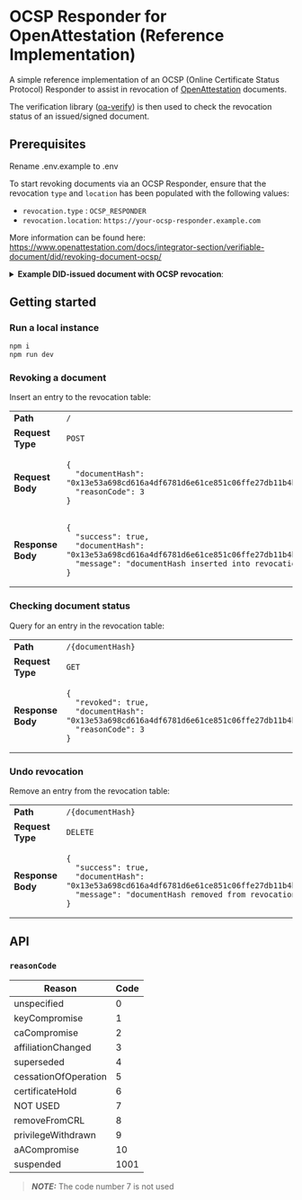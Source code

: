 # OCSP Responder for OpenAttestation (Reference Implementation)

A simple reference implementation of an OCSP (Online Certificate Status Protocol) Responder to assist in revocation of [OpenAttestation](https://www.openattestation.com) documents.

The verification library ([oa-verify](https://www.npmjs.com/package/@govtechsg/oa-verify)) is then used to check the revocation status of an issued/signed document.

## Prerequisites

Rename .env.example to .env

To start revoking documents via an OCSP Responder, ensure that the revocation `type` and `location` has been populated with the following values:

- `revocation.type` : `OCSP_RESPONDER`
- `revocation.location`: `https://your-ocsp-responder.example.com`

More information can be found here: https://www.openattestation.com/docs/integrator-section/verifiable-document/did/revoking-document-ocsp/

<details>
  <summary><b>Example DID-issued document with OCSP revocation</b>:</summary>
  
```json
{
  "version": "https://schema.openattestation.com/2.0/schema.json",
  "data": {
    "id": "d80edf08-859e-451c-9a67-67541fc18ea1:string:779879ba-7a9a-4091-995a-4865dec6e71b",
    "issuers": [
      {
        "id": "8079bda7-a7fd-4b57-a980-991b6622b8c9:string:did:ethr:0xE39479928Cc4EfFE50774488780B9f616bd4B830",
        "name": "bfeefd13-f867-474a-a3fa-c14c3886c65e:string:Demo Issuer",
        "revocation": {
          "type": "a68ba1ab-9811-4f13-b3a0-49957f6c03b5:string:OCSP_RESPONDER",
          "location": "ae1afda9-3a38-4f5b-8416-66380f20e13e:string:https://ocsp-sandbox.openattestation.com"
        },
        "identityProof": {
          "type": "44687ce4-65c8-41c9-a383-b81d5ccf8f80:string:DNS-DID",
          "location": "cd67e8b1-a67f-4cd0-bce7-6c4366cb0d29:string:donotverify.testing.verify.gov.sg",
          "key": "98bebe8e-f626-4378-9bdf-74a6f325b821:string:did:ethr:0xE39479928Cc4EfFE50774488780B9f616bd4B830#controller"
        }
      }
    ],
    "$template": {
      "name": "f5a45dca-ff5d-48e5-b96e-8fbb2b9062e6:string:CERTIFICATE_OF_NON_MANIPULATION",
      "type": "90eb64a9-ce10-4bef-9c23-861f9cabaca3:string:EMBEDDED_RENDERER",
      "url": "e8fceddd-65dc-4fc0-a9e9-7d47c7e39074:string:https://demo-cnm.openattestation.com"
    }
  },
  "signature": {
    "type": "SHA3MerkleProof",
    "targetHash": "13e53a698cd616a4df6781d6e61ce851c06ffe27db11b4bbcc7e7b4f76935a53",
    "proof": [],
    "merkleRoot": "13e53a698cd616a4df6781d6e61ce851c06ffe27db11b4bbcc7e7b4f76935a53"
  },
  "proof": [
    {
      "type": "OpenAttestationSignature2018",
      "created": "2022-05-20T07:45:04.076Z",
      "proofPurpose": "assertionMethod",
      "verificationMethod": "did:ethr:0xE39479928Cc4EfFE50774488780B9f616bd4B830#controller",
      "signature": "0x233b3d03446aa56a55c091f9a1062cbd3277c8814dfff722773773bb9b034bb0051ef4c16c387ed4f2e200849b6b14229aebe0effed8ec0933d809ca99af593a1c"
    }
  ]
}
```

</details>

## Getting started

### Run a local instance

```bash
npm i
npm run dev
```

### Revoking a document

Insert an entry to the revocation table:

<table>
<tbody>
  <tr>
    <td><b>Path</b></td>
    <td><code>/</code></td>
  </tr>
  <tr>
    <td><b>Request Type</b></td>
    <td><code>POST</code></td>
  </tr>
  <tr>
    <td><b>Request Body</b></td>
    <td>
    <pre><code>{
  "documentHash": "0x13e53a698cd616a4df6781d6e61ce851c06ffe27db11b4bbcc7e7b4f76935a53",
  "reasonCode": 3
}</code></pre></td>
  </tr>
  <tr>
    <td><b>Response Body</b></td>
    <td><pre><code>{
  "success": true,
  "documentHash": "0x13e53a698cd616a4df6781d6e61ce851c06ffe27db11b4bbcc7e7b4f76935a53",
  "message": "documentHash inserted into revocation table"
}</code></pre></td>
  </tr>
</tbody>
</table>

### Checking document status

Query for an entry in the revocation table:

<table>
<tbody>
  <tr>
    <td><b>Path</b></td>
    <td><code>/{documentHash}</code></td>
  </tr>
  <tr>
    <td><b>Request Type</b></td>
    <td><code>GET</code></td>
  </tr>
  <tr>
    <td><b>Response Body</b></td>
    <td><pre><code>{
  "revoked": true,
  "documentHash": "0x13e53a698cd616a4df6781d6e61ce851c06ffe27db11b4bbcc7e7b4f76935a53",
  "reasonCode": 3
}</code></pre></td>
  </tr>
</tbody>
</table>

### Undo revocation

Remove an entry from the revocation table:

<table>
<tbody>
  <tr>
    <td><b>Path</b></td>
    <td><code>/{documentHash}</code></td>
  </tr>
  <tr>
    <td><b>Request Type</b></td>
    <td><code>DELETE</code></td>
  </tr>
  <tr>
    <td><b>Response Body</b></td>
    <td><pre><code>{
  "success": true,
  "documentHash": "0x13e53a698cd616a4df6781d6e61ce851c06ffe27db11b4bbcc7e7b4f76935a53",
  "message": "documentHash removed from revocation table"
}</code></pre></td>
  </tr>
</tbody>
</table>

## API

### `reasonCode`

| Reason               | Code |
| -------------------- | ---- |
| unspecified          | 0    |
| keyCompromise        | 1    |
| caCompromise         | 2    |
| affiliationChanged   | 3    |
| superseded           | 4    |
| cessationOfOperation | 5    |
| certificateHold      | 6    |
| NOT USED             | 7    |
| removeFromCRL        | 8    |
| privilegeWithdrawn   | 9    |
| aACompromise         | 10   |
| suspended            | 1001 |

> **_NOTE:_** The code number 7 is not used

